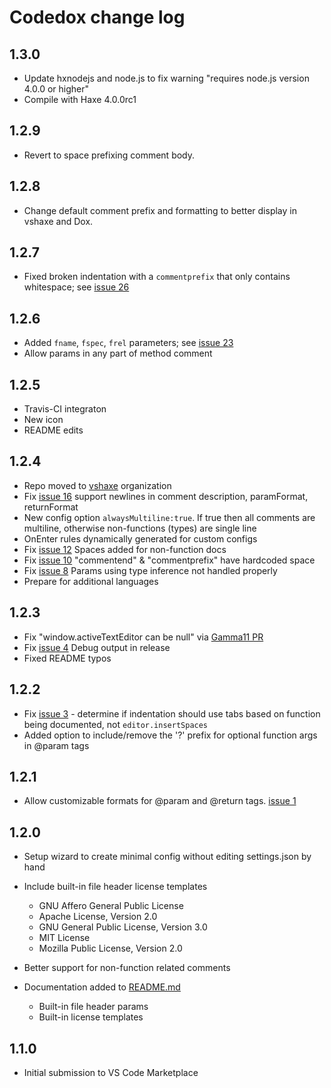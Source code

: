 # Codedox change log

## 1.3.0

* Update hxnodejs and node.js to fix warning "requires node.js version 4.0.0 or higher"
* Compile with Haxe 4.0.0rc1

## 1.2.9

* Revert to space prefixing comment body.

## 1.2.8

* Change default comment prefix and formatting to better display in vshaxe and Dox. 

## 1.2.7

* Fixed broken indentation with a `commentprefix` that only contains whitespace; see [issue 26](https://github.com/vshaxe/codedox/issues/26) 

## 1.2.6

* Added `fname`, `fspec`, `frel` parameters; see [issue 23](https://github.com/vshaxe/codedox/issues/23)
* Allow params in any part of method comment

## 1.2.5

* Travis-CI integraton
* New icon
* README edits

## 1.2.4

* Repo moved to [vshaxe](https://github.com/vshaxe) organization
* Fix [issue 16](https://github.com/vshaxe/codedox/issues/16) support newlines in comment description, paramFormat, returnFormat
* New config option `alwaysMultiline:true`. If true then all comments are multiline, otherwise non-functions (types) are single line
* OnEnter rules dynamically generated for custom configs
* Fix [issue 12](https://github.com/vshaxe/codedox/issues/12) Spaces added for non-function docs
* Fix [issue 10](https://github.com/vshaxe/codedox/issues/10) "commentend" & "commentprefix" have hardcoded space
* Fix [issue 8](https://github.com/vshaxe/codedox/issues/8) Params using type inference not handled properly
* Prepare for additional languages

## 1.2.3

* Fix "window.activeTextEditor can be null" via [Gamma11 PR](https://github.com/vshaxe/codedox/pull/5)
* Fix [issue 4](https://github.com/vshaxe/codedox/issues/4) Debug output in release
* Fixed README typos

## 1.2.2

* Fix [issue 3](https://github.com/vshaxe/codedox/issues/3) - determine if indentation should use tabs based on function being documented, not `editor.insertSpaces`
* Added option to include/remove the '?' prefix for optional function args in @param tags

## 1.2.1
* Allow customizable formats for @param and @return tags. [issue 1](https://github.com/vshaxe/codedox/issues/1)

## 1.2.0
* Setup wizard to create minimal config without editing settings.json by hand

* Include built-in file header license templates
	* GNU Affero General Public License
	* Apache License, Version 2.0
	* GNU General Public License, Version 3.0
	* MIT License
	* Mozilla Public License, Version 2.0
* Better support for non-function related comments
* Documentation added to [README.md](./README.md) 
	* Built-in file header params
	* Built-in license templates

## 1.1.0
- Initial submission to VS Code Marketplace
